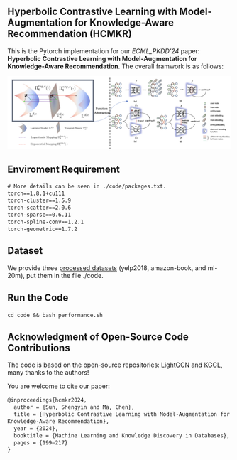 ## Hyperbolic Contrastive Learning with Model-Augmentation for Knowledge-Aware Recommendation (HCMKR)

This is the Pytorch implementation for our *ECML_PKDD'24* paper: **Hyperbolic Contrastive Learning with Model-Augmentation for Knowledge-Aware Recommendation**. The overall framwork is as follows:

![Framework](fig/framework.png)

## Enviroment Requirement
    # More details can be seen in ./code/packages.txt.
    torch==1.8.1+cu111 
    torch-cluster==1.5.9  
    torch-scatter==2.0.6  
    torch-sparse==0.6.11  
    torch-spline-conv==1.2.1  
    torch-geometric==1.7.2

## Dataset

We provide three [processed datasets](https://drive.google.com/file/d/1qQpQL02qzmLN5DWQ204o4h-gV3y9D2hs/view?usp=sharing) (yelp2018, amazon-book, and ml-20m), put them in the file ./code.

## Run the Code
    cd code && bash performance.sh

## Acknowledgment of Open-Source Code Contributions  

  The code is based on the open-source repositories: [LightGCN](https://github.com/gusye1234/LightGCN-PyTorch) and [KGCL](https://github.com/yuh-yang/KGCL-SIGIR22), many thanks to the authors! 

You are welcome to cite our paper:
```
@inproceedings{hcmkr2024,
  author = {Sun, Shengyin and Ma, Chen},
  title = {Hyperbolic Contrastive Learning with Model-Augmentation for Knowledge-Aware Recommendation},
  year = {2024},
  booktitle = {Machine Learning and Knowledge Discovery in Databases},
  pages = {199–217}
}
```
